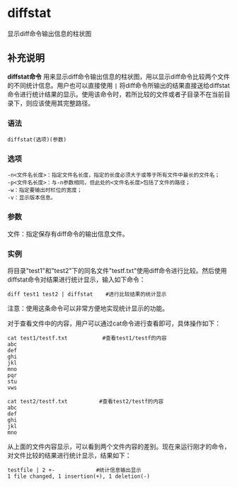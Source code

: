 #  diffstat

显示diff命令输出信息的柱状图

##  补充说明

**diffstat命令** 用来显示diff命令输出信息的柱状图，用以显示diff命令比较两个文件的不同统计信息。用户也可以直接使用 ` | `
将diff命令所输出的结果直接送给diffstat命令进行统计结果的显示。使用该命令时，若所比较的文件或者子目录不在当前目录下，则应该使用其完整路径。

###  语法

    
    
    diffstat(选项)(参数)
    

###  选项

    
    
    -n<文件名长度>：指定文件名长度，指定的长度必须大于或等于所有文件中最长的文件名；
    -p<文件名长度>：与-n参数相同，但此处的<文件名长度>包括了文件的路径；
    -w：指定要输出时栏位的宽度；
    -v：显示版本信息。
    

###  参数

文件：指定保存有diff命令的输出信息文件。

###  实例

将目录"test1"和"test2"下的同名文件"testf.txt"使用diff命令进行比较。然后使用diffstat命令对结果进行统计显示，输入如下命令：

    
    
    diff test1 test2 | diffstat    #进行比较结果的统计显示
    

注意：使用这条命令可以非常方便地实现统计显示的功能。

对于查看文件中的内容，用户可以通过cat命令进行查看即可，具体操作如下：

    
    
    cat test1/testf.txt           #查看test1/testf的内容
    abc
    def
    ghi
    jkl
    mno
    pqr
    stu
    vws
    
    cat test2/testf.txt          #查看test2/testf的内容
    abc
    def
    ghi
    jkl
    mno
    

从上面的文件内容显示，可以看到两个文件内容的差别。现在来运行刚才的命令，对文件比较的结果进行统计显示，结果如下：

    
    
    testfile | 2 +-             #统计信息输出显示
    1 file changed, 1 insertion(+), 1 deletion(-)
    


